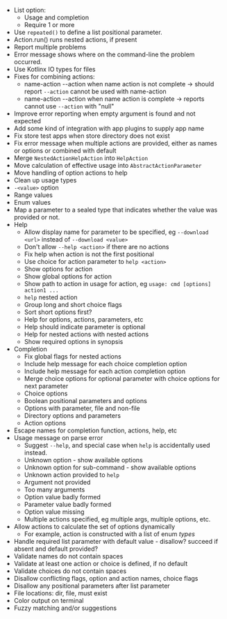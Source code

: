 - List option:
  - Usage and completion
  - Require 1 or more
- Use `repeated()` to define a list positional parameter.
- Action.run() runs nested actions, if present
- Report multiple problems
- Error message shows where on the command-line the problem occurred.
- Use Kotlinx IO types for files
- Fixes for combining actions:
  - name-action --action when name action is not complete -> should report `--action` cannot be used with name-action 
  - name-action --action when name action is complete -> reports cannot use `--action` with "null"
- Improve error reporting when empty argument is found and not expected
- Add some kind of integration with app plugins to supply app name
- Fix store test apps when store directory does not exist 
- Fix error message when multiple actions are provided, either as names or options or combined with default
- Merge `NestedActionHelpAction` into `HelpAction`
- Move calculation of effective usage into `AbstractActionParameter`
- Move handling of option actions to help
- Clean up usage types
- `-<value>` option
- Range values
- Enum values
- Map a parameter to a sealed type that indicates whether the value was provided or not.
- Help
    - Allow display name for parameter to be specified, eg `--download <url>` instead of `--download <value>`
    - Don't allow `--help <action>` if there are no actions
    - Fix help when action is not the first positional
    - Use choice for action parameter to `help <action>`
    - Show options for action
    - Show global options for action
    - Show path to action in usage for action, eg `usage: cmd [options] action1 ...`
    - `help` nested action
    - Group long and short choice flags
    - Sort short options first?
    - Help for options, actions, parameters, etc
    - Help should indicate parameter is optional
    - Help for nested actions with nested actions
    - Show required options in synopsis
- Completion
    - Fix global flags for nested actions 
    - Include help message for each choice completion option
    - Include help message for each action completion option
    - Merge choice options for optional parameter with choice options for next parameter
    - Choice options
    - Boolean positional parameters and options
    - Options with parameter, file and non-file
    - Directory options and parameters
    - Action options
- Escape names for completion function, actions, help, etc
- Usage message on parse error
    - Suggest `--help`, and special case when `help` is accidentally used instead.
    - Unknown option - show available options
    - Unknown option for sub-command - show available options
    - Unknown action provided to `help`
    - Argument not provided
    - Too many arguments
    - Option value badly formed
    - Parameter value badly formed
    - Option value missing
    - Multiple actions specified, eg multiple args, multiple options, etc.
- Allow actions to calculate the set of options dynamically
  - For example, action is constructed with a list of enum _types_
- Handle required list parameter with default value - disallow? succeed if absent and default provided?
- Validate names do not contain spaces
- Validate at least one action or choice is defined, if no default
- Validate choices do not contain spaces
- Disallow conflicting flags, option and action names, choice flags
- Disallow any positional parameters after list parameter
- File locations: dir, file, must exist
- Color output on terminal
- Fuzzy matching and/or suggestions
